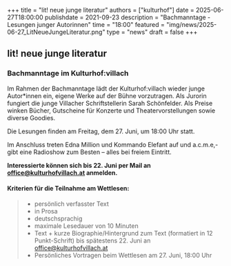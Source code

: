 +++ 
title = "lit! neue junge literatur" 
authors = ["kulturhof"]
date = 2025-06-27T18:00:00 
publishdate = 2021-09-23 
description = "Bachmanntage - Lesungen junger Autorinnen" 
time = "18:00" 
featured = "img/news/2025-06-27_LitNeueJungeLiteratur.png" 
type = "news"
draft = false
+++

## lit! neue junge literatur
### Bachmanntage im Kulturhof:villach


Im Rahmen der Bachmanntage lädt der Kulturhof:villach wieder junge Autor\*innen ein, eigene Werke auf der Bühne vorzutragen. Als Jurorin fungiert die junge Villacher Schriftstellerin Sarah Schönfelder. Als Preise winken Bücher, Gutscheine für Konzerte und Theatervorstellungen sowie diverse Goodies.

Die Lesungen finden am Freitag, dem 27. Juni, um 18:00 Uhr statt.

Im Anschluss treten Edna Million und Kommando Elefant auf und a.c.m.e,- gibt eine Radioshow zum Besten – alles bei freiem Eintritt.

**Interessierte können sich bis 22. Juni per Mail an office@kulturhofvillach.at anmelden.**


#### Kriterien für die Teilnahme am Wettlesen:
> - persönlich verfasster Text
> - in Prosa
> - deutschsprachig
> - maximale Lesedauer von 10 Minuten
> - Text + kurze Biographie/Hintergrund zum Text (formatiert in 12 Punkt-Schrift) bis spätestens 22. Juni an office@kulturhofvillach.at 
> - Persönliches Vortragen beim Wettlesen am 27. Juni, 18:00 Uhr
